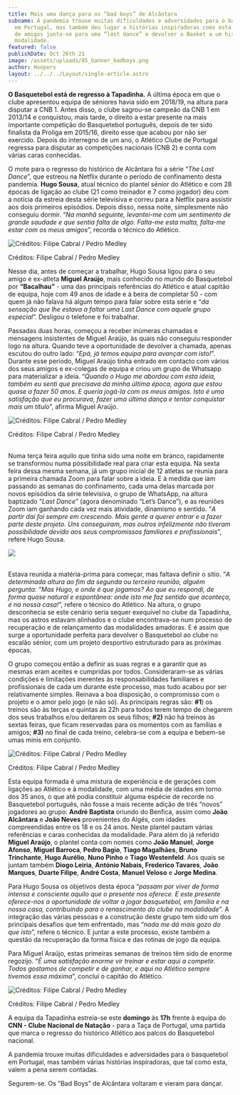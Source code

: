 ```yaml
---
title: Mais uma dança para os “bad boys” de Alcântara
subname: A pandemia trouxe muitas dificuldades e adversidades para o basquetebol
  em Portugal, mas também deu lugar a histórias inspiradoras como esta. Um grupo
  de amigos junta-se para uma “last dance” e devolver o Basket a um histórico da
  modalidade.
featured: false
publishDate: Oct 26th 21
image: /assets/uploads/85_banner_badboys.png
author: Hoopers
layout: ../../../Layout/single-article.astro
---
```

**O Basquetebol está de regresso à Tapadinha.** A última época em que o clube apresentou equipa de séniores havia sido em 2018/19, na altura para disputar a CNB 1. Antes disso, o clube sagrou-se campeão da CNB 1 em 2013/14 e conquistou, mais tarde, o direito a estar presente na mais importante competição do Basquetebol português, depois de ter sido finalista da Proliga em 2015/16, direito esse que acabou por não ser exercido. Depois do interregno de um ano, o Atlético Clube de Portugal regressa para disputar as competições nacionais (CNB 2) e conta com várias caras conhecidas.

O mote para o regresso do histórico de Alcântara foi a série “*The Last Dance*”, que estreou na Netflix durante o período de confinamento desta pandemia. **Hugo Sousa**, atual técnico do plantel sénior do Atlético e com 28 épocas de ligação ao clube (21 como treinador e 7 como jogador) deu com a notícia da estreia desta série televisiva e correu para a Netflix para assistir aos dois primeiros episódios. Depois disso, nessa noite, simplesmente não conseguiu dormir. “*Na manhã seguinte, levantei-me com um sentimento de grande saudade e que sentia falta de algo. Falta-me esta malta, falta-me estar com os meus amigos*”, recorda o técnico do Atlético.

![Créditos: Filipe Cabral / Pedro Medley](/assets/uploads/bad_boys_01.jpeg "Créditos: Filipe Cabral / Pedro Medley")

Créditos: Filipe Cabral / Pedro Medley

Nesse dia, antes de começar a trabalhar, Hugo Sousa ligou para o seu amigo e ex-atleta **Miguel Araújo**, mais conhecido no mundo do Basquetebol por **“Bacalhau”** - uma das principais referências do Atlético e atual capitão de equipa, hoje com 49 anos de idade e à beira de completar 50 - com quem já não falava há algum tempo para falar sobre esta série e “*da sensação que lhe estava a faltar uma Last Dance com aquele grupo especial*”. Desligou o telefone e foi trabalhar.

Passadas duas horas, começou a receber inúmeras chamadas e mensagens insistentes de Miguel Araújo, às quais não conseguiu responder logo na altura. Quando teve a oportunidade de devolver a chamada, apenas escutou do outro lado: “*Epá, já temos equipa para avançar com isto!*”. Durante esse período, Miguel Araújo tinha entrado em contacto com vários dos seus amigos e ex-colegas de equipa e criou um grupo de Whatsapp para materializar a ideia. “*Quando o Hugo me abordou com esta ideia, também eu senti que precisava da minha última época, agora que estou quase a fazer 50 anos. E queria jogá-la com os meus amigos. Isto é uma satisfação que eu procurava, fazer uma última dança e tentar conquistar mais um título*”, afirma Miguel Araújo. 

![Créditos: Filipe Cabral / Pedro Medley](/assets/uploads/bad_boys_02.jpeg "Créditos: Filipe Cabral / Pedro Medley")

Créditos: Filipe Cabral / Pedro Medley

\
Numa terça feira aquilo que tinha sido uma noite em branco, rapidamente se transformou numa possibilidade real para criar esta equipa. Na sexta feira dessa mesma semana, já um grupo inicial de 12 atletas se reunia para a primeira chamada Zoom para falar sobre a ideia. E à medida que iam passando as semanas do confinamento, cada uma delas marcada por novos episódios da série televisiva, o grupo de WhatsApp, na altura baptizado “*Last Dance*” (agora denominado “Let’s Dance”), e as reuniões Zoom iam ganhando cada vez mais atividade, dinamismo e sentido. “*A partir daí foi sempre em crescendo. Mais gente a querer entrar e a fazer parte deste projeto. Uns conseguiram, mas outros infelizmente não tiveram possibilidade devido aos seus compromissos familiares e profissionais*”, refere Hugo Sousa.

![](/assets/uploads/bad_boys_03.jpeg)

\
Estava reunida a matéria-prima para começar, mas faltava definir o sítio. “*A determinada altura ao fim da segunda ou terceira reunião, alguém pergunta: “Mas Hugo, e onde é que jogamos? Ao que eu respondi, de forma quase natural e espontânea: onde isto me faz sentido que aconteça, é na nossa casa!*”, refere o técnico do Atlético. Na altura, o grupo desconhecia se este cenário seria sequer exequível no clube da Tapadinha, mas os astros estavam alinhados e o clube encontrava-se num processo de recuperação e de relançamento das modalidades amadoras. E é assim que surge a oportunidade perfeita para devolver o Basquetebol ao clube no escalão sénior, com um projeto desportivo estruturado para as próximas épocas.

O grupo começou então a definir as suas regras e a garantir que as mesmas eram aceites e cumpridas por todos. Consideraram-se as várias condições e limitações inerentes às responsabilidades familiares e profissionais de cada um durante este processo, mas tudo acabou por ser relativamente simples. Reinava a boa disposição, o compromisso com o projeto e o amor pelo jogo (e não só). As principais regras são: **\#1**) os treinos são às terças e quintas às 22h para todos terem tempo de chegarem dos seus trabalhos e/ou deitarem os seus filhos; **\#2)** não há treinos às sextas feiras, que ficam reservadas para os momentos com as famílias e amigos; **\#3)** no final de cada treino, celebra-se com a equipa e bebem-se umas minis em conjunto.

![Créditos: Filipe Cabral / Pedro Medley](/assets/uploads/bad_boys_04.jpeg "Créditos: Filipe Cabral / Pedro Medley")

Créditos: Filipe Cabral / Pedro Medley

Esta equipa formada é uma mistura de experiência e de gerações com ligações ao Atlético e à modalidade, com uma média de idades em torno dos 35 anos, o que até podia constituir alguma espécie de recorde no Basquetebol português, não fosse a mais recente adição de três “novos” jogadores ao grupo: **André Baptista** oriundo do Benfica, assim como **João Alcântara** e **João Neves** provenientes do Algés, com idades compreendidas entre os 18 e os 24 anos. Neste plantel pautam várias referências e caras conhecidas da modalidade. Para além do já referido **Miguel Araújo**, o plantel conta com nomes como **João Manuel**, **Jorge Afonso**, **Miguel Barroca**, **Pedro Bagio**, **Tiago Magalhães**, **Bruno Trinchante**, **Hugo Aurélio**, **Nuno Pinho** e **Tiago Westenfeld**. Aos quais se juntam também **Diogo Leiria**, **António Nabais, Frederico Tavares**, **João Marques**, **Duarte Filipe**, **André Costa**, **Manuel Veloso** e **Jorge Medina**.

Para Hugo Sousa os objetivos desta época “*passam por viver de forma intensa e consciente aquilo que o presente nos oferece. E este presente oferece-nos a oportunidade de voltar a jogar basquetebol, em família e na nossa casa, contribuindo para o renascimento do clube na modalidade*”. A integração das várias pessoas e a construção deste grupo tem sido um dos principais desafios que tem enfrentado, mas “*nada me dá mais gozo do que isto*”, refere o técnico. E juntar a este processo, existe também a questão da recuperação da forma física e das rotinas de jogo da equipa.

Para Miguel Araújo, estas primeiras semanas de treinos têm sido de enorme regozijo. “*É uma satisfação enorme vir treinar e estar aqui a competir. Todos gostamos de competir e de ganhar, e aqui no Atlético sempre tivemos essa máxima*”, conclui o capitão do Atlético.

![Créditos: Filipe Cabral / Pedro Medley](/assets/uploads/bad_boys_05.jpeg "Créditos: Filipe Cabral / Pedro Medley")

Créditos: Filipe Cabral / Pedro Medley

A equipa da Tapadinha estreia-se este **domingo** às **17h** frente à equipa do **CNN - Clube Nacional de Natação** - para a Taça de Portugal, uma partida que marca o regresso do histórico Atlético aos palcos do Basquetebol nacional.

A pandemia trouxe muitas dificuldades e adversidades para o basquetebol em Portugal, mas também várias histórias inspiradoras, que tal como esta, valem a pena serem contadas. 

Segurem-se. Os “Bad Boys” de Alcântara voltaram e vieram para dançar.
